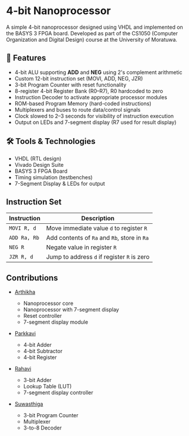 # 4-bit Nanoprocessor

A simple 4-bit nanoprocessor designed using VHDL and implemented on the BASYS 3 FPGA board. Developed as part of the CS1050 (Computer Organization and Digital Design) course at the University of Moratuwa.

## 🔧 Features

- 4-bit ALU supporting **ADD** and **NEG** using 2's complement arithmetic
- Custom 12-bit instruction set (MOVI, ADD, NEG, JZR)
- 3-bit Program Counter with reset functionality
- 8-register 4-bit Register Bank (R0–R7), R0 hardcoded to zero
- Instruction Decoder to activate appropriate processor modules
- ROM-based Program Memory (hard-coded instructions)
- Multiplexers and buses to route data/control signals
- Clock slowed to 2–3 seconds for visibility of instruction execution
- Output on LEDs and 7-segment display (R7 used for result display)

## 🛠 Tools & Technologies

- VHDL (RTL design)
- Vivado Design Suite
- BASYS 3 FPGA Board
- Timing simulation (testbenches)
- 7-Segment Display & LEDs for output

##  Instruction Set

| Instruction | Description |
|-------------|-------------|
| `MOVI R, d` | Move immediate value `d` to register `R` |
| `ADD Ra, Rb` | Add contents of `Ra` and `Rb`, store in `Ra` |
| `NEG R` | Negate value in register `R` |
| `JZR R, d` | Jump to address `d` if register `R` is zero |


## Contributions

- [Arthikha](https://github.com/Arthikha)
  - Nanoprocessor core
  - Nanoprocessor with 7-segment display
  - Reset controller
  - 7-segment display module

- [Parkkavi](https://github.com/ParkkaviSivakaran72)
  - 4-bit Adder
  - 4-bit Subtractor
  - 4-bit Register

- [Rahavi](https://github.com/RahaviSiri)
  - 3-bit Adder
  - Lookup Table (LUT)
  - 7-segment display controller

- [Suwasthiga](https://github.com/suwasthi)
  - 3-bit Program Counter
  - Multiplexer
  - 3-to-8 Decoder





